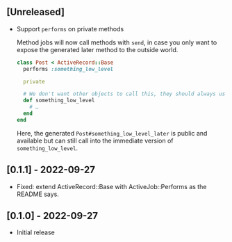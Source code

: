 ## [Unreleased]

- Support `performs` on private methods

  Method jobs will now call methods with `send`, in case you only want to expose the generated later method to the outside world.

  ```ruby
  class Post < ActiveRecord::Base
    performs :something_low_level

    private

    # We don't want other objects to call this, they should always use the generated later method.
    def something_low_level
      # …
    end
  end
  ```

  Here, the generated `Post#something_low_level_later` is public and available but can still call into the immediate version of `something_low_level`.

## [0.1.1] - 2022-09-27

- Fixed: extend ActiveRecord::Base with ActiveJob::Performs as the README says.

## [0.1.0] - 2022-09-27

- Initial release
